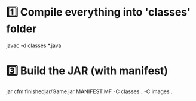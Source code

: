 # 1️⃣ Compile everything into 'classes' folder
javac -d classes *.java 

# 3️⃣ Build the JAR (with manifest)
jar cfm finishedjar/Game.jar MANIFEST.MF -C classes . -C images .
